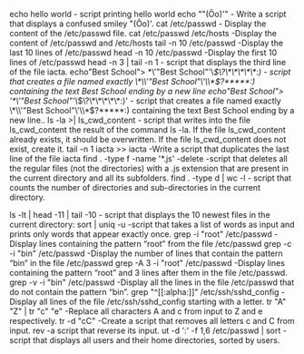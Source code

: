 echo hello world - script printing hello world
echo "\"(Ôo)'" - Write a script that displays a confused smiley "(Ôo)'.
cat /etc/passwd - Display the content of the /etc/passwd file.
cat /etc/passwd  /etc/hosts -Display the content of /etc/passwd and /etc/hosts
tail -n 10 /etc/passwd -Display the last 10 lines of /etc/passwd
head -n 10 /etc/passwd -Display the first 10 lines of /etc/passwd
head -n 3 | tail -n 1 - script that displays the third line of the file iacta.
echo"Best School"> \*\\'"Best School"\'\\*$\?\*\*\*\*\*:) - script that creates a file named exactly \*\\'"Best School"\'\\*$\?\*\*\*\*\*:) containing the text Best School ending by a new line
echo"Best School"> '\*\\'"Best School"\'\\*$\?\*\*\*\*\*:)' - script that creates a file named exactly \*\\'"Best School"\'\\*$\?\*\*\*\*\*:) containing the text Best School ending by a new line..
ls -la >| ls_cwd_content -  script that writes into the file ls_cwd_content the result of the command ls -la. If the file ls_cwd_content already exists, it should be overwritten. If the file ls_cwd_content does not exist, create it.
tail -n 1 iacta >> iacta -Write a script that duplicates the last line of the file iacta
find . -type f -name '*.js' -delete -script that deletes all the regular files (not the directories) with a .js extension that are present in the current directory and all its subfolders.
find . -type d | wc -l - script that counts the number of directories and sub-directories in the current directory.

ls -lt | head -11 | tail -10 -  script that displays the 10 newest files in the current directory:
sort | uniq -u -script that takes a list of words as input and prints only words that appear exactly once.
grep -i "root" /etc/passwd -Display lines containing the pattern “root” from the file /etc/passwd
grep -c -i "bin" /etc/passwd -Display the number of lines that contain the pattern “bin” in the file /etc/passwd
grep -A 3 -i "root" /etc/passwd -Display lines containing the pattern “root” and 3 lines after them in the file /etc/passwd.
grep -v -i "bin" /etc/passwd -Display all the lines in the file /etc/passwd that do not contain the pattern “bin”.
grep "^[[:alpha:]]" /etc/ssh/sshd_config -Display all lines of the file /etc/ssh/sshd_config starting with a letter.
tr "A" "Z" | tr "c" "e" -Replace all characters A and c from input to Z and e respectively.
tr -d "cC" -Create a script that removes all letters c and C from input.
rev -a script that reverse its input.
ut -d ':' -f 1,6 /etc/passwd | sort - script that displays all users and their home directories, sorted by users.


